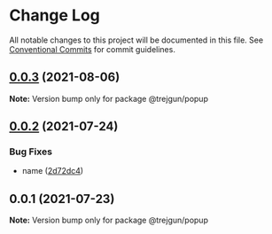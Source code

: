 # Change Log

All notable changes to this project will be documented in this file.
See [Conventional Commits](https://conventionalcommits.org) for commit guidelines.

## [0.0.3](https://github.com/trejgun/common-packages/compare/@trejgun/popup@0.0.2...@trejgun/popup@0.0.3) (2021-08-06)

**Note:** Version bump only for package @trejgun/popup





## [0.0.2](https://github.com/trejgun/common-packages/compare/@trejgun/popup@0.0.1...@trejgun/popup@0.0.2) (2021-07-24)


### Bug Fixes

* name ([2d72dc4](https://github.com/trejgun/common-packages/commit/2d72dc44efbbfbbe0fdd5163254492fa9370f494))





## 0.0.1 (2021-07-23)

**Note:** Version bump only for package @trejgun/popup
